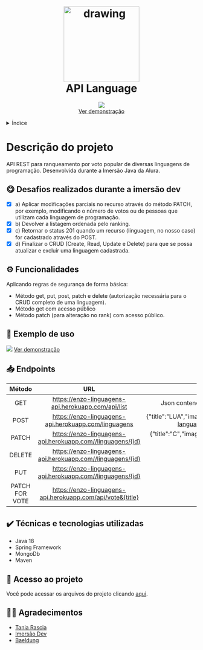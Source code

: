 
<h1 align="center"><img src="https://raw.githubusercontent.com/abrahamcalf/programming-languages-logos/master/src/java/java_256x256.png" alt="drawing" width="200"/> <br> API Language</h1>
<p align="center">
   <img src="http://img.shields.io/static/v1?label=STATUS&message=CONCLUIDO&color=GREEN&style=for-the-badge"/>
   <br>
   <a href="https://enzogms.github.io/language-api-frontend/">Ver demonstração</a>
   <br>
</p>

<details>
  <summary>Índice</summary>
  <ol>
    <li>
      <a href="#descrição-do-projeto">Descrição do projeto</a>
    </li>
    <li>
      <a href="#-desafios-realizados-durante-a-imers%C3%A3o-dev">Desafios cumpridos</a>
    </li>
    <li><a href="#%EF%B8%8F-funcionalidades">Funcionalidades</a></li>
    <li><a href="#-exemplo-de-uso">Exemplo de uso</a></li>
    <li><a href="#-endpoints">Endpoints</a></li>
    <li><a href="#%EF%B8%8F-técnicas-e-tecnologias-utilizadas">Técnicas e tecnologias utilizadas</a></li>
    <li><a href="#-acesso-ao-projeto">Acesso ao projeto</a></li>
    <li><a href="#-agradecimentos">Agradecimentos</a></li>
  </ol>
</details>

# Descrição do projeto
API REST para ranqueamento por voto popular de diversas linguagens de programação. Desenvolvida durante a Imersão Java da Alura.


## 😋 Desafios realizados durante a imersão dev
 - [x] a)  Aplicar modificações parciais no recurso através do método PATCH, por exemplo, modificando o número de votos ou de pessoas que utilizam cada linguagem de programação.
 - [x] b) Devolver a listagem ordenada pelo ranking.
 - [x] c) Retornar o status 201 quando um recurso (linguagem, no nosso caso) for cadastrado através do POST.
 - [x] d) Finalizar o CRUD (Create, Read, Update e Delete) para que se possa atualizar e excluir uma linguagem cadastrada.

## ⚙️ Funcionalidades
 Aplicando regras de segurança de forma básica:
 - Método get, put, post, patch e delete (autorização necessária para o CRUD completo de uma linguagem).
 - Método get com acesso público
 - Método patch (para alteração no rank) com acesso público.
 
## 🔨 Exemplo de uso

![](https://github.com/enzogms/language-api/blob/main/d32fca8d-3041-4273-99a5-b411ea559bf9.gif?raw=true)
<a href="https://enzogms.github.io/language-api-frontend/">Ver demonstração</a>

## 📥 Endpoints

|     Método     |                             URL                            |                                                                      Body                                                                      |
|:--------------:|:----------------------------------------------------------:|:----------------------------------------------------------------------------------------------------------------------------------------------:|
|       GET      |     https://enzo-linguagens-api.herokuapp.com/api/list     |                                    Json contendo nome, image(url) e rank de todas as linguagens cadastradas.                                   |
|      POST      |    https://enzo-linguagens-api.herokuapp.com/linguagens    | {"title":"LUA","image":"https://raw.githubusercontent.com/abrahamcalf/programming-languages-logos/master/src/lua/lua_256x256.png","ranking":6} |
|      PATCH     | https://enzo-linguagens-api.herokuapp.com//linguagens/{id} | {"title":"C","image":"https://raw.githubusercontent.com/abrahamcalf/programming-languages-logos/master/src/c/c_256x256.png"}                   |
|     DELETE     | https://enzo-linguagens-api.herokuapp.com//linguagens/{id} |                                                                       NO                                                                       |
|       PUT      | https://enzo-linguagens-api.herokuapp.com//linguagens/{id} | { "title":"C Sharp" }                                                                                                                          |
| PATCH FOR VOTE | https://enzo-linguagens-api.herokuapp.com/api/vote&{title} |                                                                       NO                                                                       |
## ✔️ Técnicas e tecnologias utilizadas
- Java 18
- Spring Framework
- MongoDb
- Maven

## 📁 Acesso ao projeto
Você pode acessar os arquivos do projeto clicando [aqui](https://github.com/enzogms/language-api/tree/main/src/main/java/br/com/alura/linguagens/api).

## 🙏🏻 Agradecimentos
- [Tania Rascia](https://www.taniarascia.com/how-to-connect-to-an-api-with-javascript/)
- [Imersão Dev](https://imersao.dev/)
- [Baeldung](https://www.baeldung.com/)

